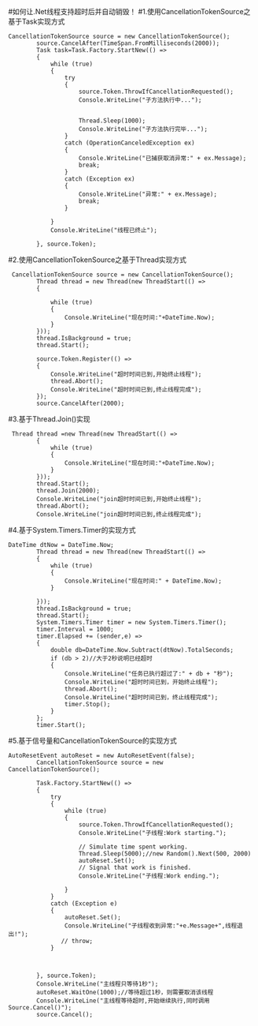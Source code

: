#如何让.Net线程支持超时后并自动销毁！
#1.使用CancellationTokenSource之基于Task实现方式

    CancellationTokenSource source = new CancellationTokenSource();
            source.CancelAfter(TimeSpan.FromMilliseconds(2000));
            Task task=Task.Factory.StartNew(() =>
            {
                while (true)
                {
                    try
                    {
                        source.Token.ThrowIfCancellationRequested();
                        Console.WriteLine("子方法执行中...");


                        Thread.Sleep(1000);
                        Console.WriteLine("子方法执行完毕...");
                    }
                    catch (OperationCanceledException ex)
                    {
                        Console.WriteLine("已捕获取消异常:" + ex.Message);
                        break;
                    }
                    catch (Exception ex)
                    {
                        Console.WriteLine("异常:" + ex.Message);
                        break;
                    }

                }
                Console.WriteLine("线程已终止");

            }, source.Token);

#2.使用CancellationTokenSource之基于Thread实现方式


     CancellationTokenSource source = new CancellationTokenSource();
            Thread thread = new Thread(new ThreadStart(() =>
            {

                while (true)
                {
                    Console.WriteLine("现在时间:"+DateTime.Now);
                }
            }));
            thread.IsBackground = true;
            thread.Start();

            source.Token.Register(() =>
            {
                Console.WriteLine("超时时间已到,开始终止线程");
                thread.Abort();
                Console.WriteLine("超时时间已到,终止线程完成");
            });
            source.CancelAfter(2000);

#3.基于Thread.Join()实现


     Thread thread =new Thread(new ThreadStart(() =>
            {
                while (true)
                {
                    Console.WriteLine("现在时间:"+DateTime.Now);
                }
            }));
            thread.Start();
            thread.Join(2000);
            Console.WriteLine("join超时时间已到,开始终止线程");
            thread.Abort();
            Console.WriteLine("join超时时间已到,终止线程完成");


#4.基于System.Timers.Timer的实现方式


    DateTime dtNow = DateTime.Now;
            Thread thread = new Thread(new ThreadStart(() =>
            {
                while (true)
                {
                    Console.WriteLine("现在时间:" + DateTime.Now);
                }

            }));
            thread.IsBackground = true;
            thread.Start();
            System.Timers.Timer timer = new System.Timers.Timer();
            timer.Interval = 1000;
            timer.Elapsed += (sender,e) =>
            {
                double db=DateTime.Now.Subtract(dtNow).TotalSeconds;
                if (db > 2)//大于2秒说明已经超时
                {
                    Console.WriteLine("任务已执行超过了:" + db + "秒");
                    Console.WriteLine("超时时间已到，开始终止线程");
                    thread.Abort();
                    Console.WriteLine("超时时间已到，终止线程完成");
                    timer.Stop();
                }
            };
            timer.Start();

#5.基于信号量和CancellationTokenSource的实现方式
    
    AutoResetEvent autoReset = new AutoResetEvent(false);
            CancellationTokenSource source = new CancellationTokenSource();
          
            Task.Factory.StartNew(() =>
            {
                try
                {
                    while (true)
                    {
                        source.Token.ThrowIfCancellationRequested();
                        Console.WriteLine("子线程:Work starting.");

                        // Simulate time spent working.
                        Thread.Sleep(5000);//new Random().Next(500, 2000)
                        autoReset.Set();
                        // Signal that work is finished.
                        Console.WriteLine("子线程:Work ending.");

                    }
                }
                catch (Exception e)
                {
                    autoReset.Set();
                    Console.WriteLine("子线程收到异常:"+e.Message+",线程退出!");
                   // throw;
                }
               

                
            }, source.Token);
            Console.WriteLine("主线程只等待1秒");
            autoReset.WaitOne(1000);//等待超过1秒，则需要取消该线程
            Console.WriteLine("主线程等待超时,开始继续执行,同时调用Source.Cancel()");
            source.Cancel();